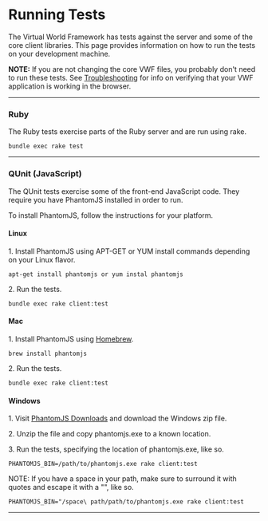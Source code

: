 <a name="testing"></a>

# Running Tests

The Virtual World Framework has tests against the server and some of the core client libraries. This page provides information on how to run the tests on your development machine.

**NOTE:** If you are not changing the core VWF files, you probably don't need to run these tests. See [Troubleshooting](documentation.html#troubleshooting) for info on verifying that your VWF application is working in the browser.

-------------------

### Ruby

The Ruby tests exercise parts of the Ruby server and are run using rake.

~~~
bundle exec rake test
~~~

-------------------

### QUnit (JavaScript)

The QUnit tests exercise some of the front-end JavaScript code. They require you have PhantomJS installed in order to run.

To install PhantomJS, follow the instructions for your platform.

#### Linux

1\. Install PhantomJS using APT-GET or YUM install commands depending on your Linux flavor.

~~~
apt-get install phantomjs or yum instal phantomjs
~~~

2\. Run the tests.

~~~
bundle exec rake client:test
~~~

#### Mac

1\. Install PhantomJS using [Homebrew](http://brew.sh/).

~~~
brew install phantomjs
~~~

2\. Run the tests.

~~~
bundle exec rake client:test
~~~

#### Windows


1\. Visit [PhantomJS Downloads](http://phantomjs.org/download.html) and download the Windows zip file. 

2\. Unzip the file and copy phantomjs.exe to a known location.

3\. Run the tests, specifying the location of phantomjs.exe, like so.

~~~
PHANTOMJS_BIN=/path/to/phantomjs.exe rake client:test
~~~

NOTE: If you have a space in your path, make sure to surround it with quotes 
and escape it with a "\", like so.

~~~
PHANTOMJS_BIN="/space\ path/path/to/phantomjs.exe rake client:test
~~~

-------------------
